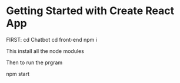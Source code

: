 # Getting Started with Create React App

FIRST:
cd Chatbot
cd front-end
npm i

This install all the node modules

Then to run the prgram 

npm start

